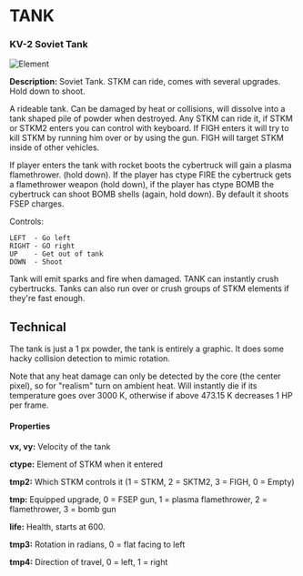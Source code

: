 # TANK
### KV-2 Soviet Tank

![Element](https://i.imgur.com/CtfINW0.gif)

**Description:**  Soviet Tank. STKM can ride, comes with several upgrades. Hold down to shoot.

A rideable tank. Can be damaged by heat or collisions, will dissolve into a tank shaped pile of powder when destroyed. Any STKM can ride it, if STKM or STKM2 enters you can control with keyboard. If FIGH enters it will try to kill STKM by running him over or by using the gun. FIGH will target STKM inside of other vehicles.

If player enters the tank with rocket boots the cybertruck will gain a plasma flamethrower. (hold down). If the player has ctype FIRE the cybertruck gets a flamethrower weapon (hold down), if the player has ctype BOMB the cybertruck can shoot BOMB shells (again, hold down). By default it shoots FSEP charges.

Controls:
```
LEFT  - Go left
RIGHT - GO right
UP    - Get out of tank
DOWN  - Shoot
```

Tank will emit sparks and fire when damaged. TANK can instantly crush cybertrucks. Tanks can also run over or crush groups of STKM elements if they're fast enough.



## Technical
The tank is just a 1 px powder, the tank is entirely a graphic. It does some hacky collision detection to mimic rotation.

Note that any heat damage can only be detected by the core (the center pixel), so for "realism" turn on ambient heat. Will instantly die if its temperature goes over 3000 K, otherwise if above 473.15 K decreases 1 HP per frame.


#### Properties
**vx, vy:** Velocity of the tank

**ctype:** Element of STKM when it entered

**tmp2:** Which STKM controls it (1 = STKM, 2 = SKTM2, 3 = FIGH, 0 = Empty)

**tmp:** Equipped upgrade, 0 = FSEP gun, 1 = plasma flamethrower, 2 = flamethrower, 3 = bomb gun

**life:** Health, starts at 600.

**tmp3:** Rotation in radians, 0 = flat facing to left

**tmp4:** Direction of travel, 0 = left, 1 = right
